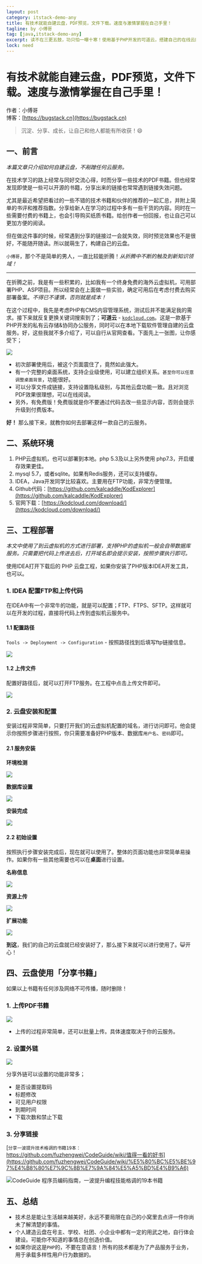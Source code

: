 ```yaml
---
layout: post
category: itstack-demo-any
title: 有技术就能自建云盘，PDF预览，文件下载。速度与激情掌握在自己手里！
tagline: by 小傅哥
tag: [java,itstack-demo-any]
excerpt: 读不在三更五鼓，功只怕一曝十寒！使用基于PHP开发的可道云，搭建自己的在线云网盘，图书上传、预览学习、多人操作。爽歪歪！
lock: need
---
```


# 有技术就能自建云盘，PDF预览，文件下载。速度与激情掌握在自己手里！

作者：小傅哥
<br/>博客：[https://bugstack.cn](https://bugstack.cn)

> 沉淀、分享、成长，让自己和他人都能有所收获！😄

## 一、前言

*本篇文章只介绍如何自建云盘，不剐蹭任何云服务。*

在技术学习的路上经常与同好交流心得，时而分享一些技术的PDF书籍。但也经常发现即使是一些可以开源的书籍，分享出来的链接也常常遇到链接失效问题。

尤其是最近希望把看过的一些不错的技术书籍和伙伴的推荐的一起汇总，并附上简单的书评和推荐指数。分享给新人在学习的过程中多有一些干货的内容。同时在一些需要付费的书籍上，也会引导购买纸质书籍。给创作者一份回报，也让自己可以更加方便的阅读。

但在做这件事的时候，经常遇到分享的链接过一会就失效，同时预览效果也不是很好，不能随开随读。所以就萌生了，构建自己的云盘。

`小傅哥`，那个不是简单的男人，一直比较能折腾！*从折腾中不断的触及到新知识领域！*

---

在折腾之前，我是有一些积累的，比如我有一个终身免费的海外云虚拟机，可用部署PHP、ASP项目。所以经常会在上面做一些实验，确定可用后在考虑付费去购买部署备案。*不得已不谨慎，否则就是成本！*

在这个过程中，我先是考虑PHP有CMS内容管理系统，测试后并不能满足我的需求。接下来就反复更换关键词搜索到了；**可道云** - [`kodcloud.com`](http://www.kodcloud.com/)。这是一款基于PHP开发的私有云存储&协同办公服务，同时可以在本地下载软件管理自建的云盘服务。好，这些我就不多介绍了，可以自行从官网查看。下面先上一张图，让你感受下；

![](res\2020-05-10-自建云盘存储PDF书籍支持在线预览和下载.md\52a5829c-63c2-450d-a8f7-5180f80bbe2e.jpg)

- 初次部署使用后，被这个页面震住了，竟然如此强大。
- 有一个完整的桌面系统，支持企业级使用，可以建立组织关系。`甚至你可以任意调整桌面背景`，功能很好。
- 可以分享文件成链接，支持设置隐私级别，与其他云盘功能一致。且对浏览PDF效果很理想，可以在线阅读。
- 另外，有免费版！免费版就是你不要通过代码去改一些显示内容，否则会提示升级到付费版本。

**好！** 那么接下来，就教你如何去部署这样一款自己的云服务。

## 二、系统环境

1. PHP云虚拟机，也可以部署到本地。php 5.3及以上另外使用 php7.3，开启缓存效果更佳。
2. mysql 5.7，或者sqlite。如果有Redis服务，还可以支持缓存。
3. IDEA，Java开发同学比较喜欢。主要用在FTP功能，非常方便管理。
4. Github代码：[https://github.com/kalcaddle/KodExplorer](https://github.com/kalcaddle/KodExplorer)
5. 官网下载：[https://kodcloud.com/download/](https://kodcloud.com/download/)

## 三、工程部署

*本文中使用了到云虚拟机的方式进行部署，支持PHP的虚拟机一般会自带数据库服务。只需要把代码上传进去后，打开域名即会提示安装，按照步骤执行即可。*

使用IDEA打开下载后的 PHP 云盘工程，如果你安装了PHP版本IDEA开发工具，也可以。

### 1. IDEA 配置FTP和上传代码

在IDEA中有一个非常牛的功能，就是可以配置；FTP、FTPS、SFTP。这样就可以在开发的过程，直接将代码上传到虚拟机云服务中。

#### 1.1 配置路径

`Tools -> Deployment -> Configuration` - 按照路径找到后填写ftp链接信息。

![](res\2020-05-10-自建云盘存储PDF书籍支持在线预览和下载.md\a8e1309d-c2ef-42cd-a784-0effaecd2070.jpg)

#### 1.2 上传文件

配置好路径后，就可以打开FTP服务。在工程中点击上传文件即可。

![](res\2020-05-10-自建云盘存储PDF书籍支持在线预览和下载.md\df2f8840-d383-4e25-a78d-213b59f5c5b7.jpg)

### 2. 云盘安装和配置

安装过程非常简单，只要打开我们的云虚拟机配置的域名，进行访问即可。他会提示你按照步骤进行按照，你只需要准备好PHP版本、数据库`用户名`、`密码`即可。

#### 2.1 服务安装

**环境检测**

![](res\2020-05-10-自建云盘存储PDF书籍支持在线预览和下载.md\9d8c03bf-289c-4d5e-9ce2-d2d1f43db2a7.jpg)

**数据库设置**

![](res\2020-05-10-自建云盘存储PDF书籍支持在线预览和下载.md\64d305d3-d4d1-443f-80bc-418f7215e6f7.jpg)

**安装完成**

![](res\2020-05-10-自建云盘存储PDF书籍支持在线预览和下载.md\10ba609b-d084-441d-a6f7-3fb1b5febfea.jpg)

#### 2.2 初始设置

按照执行步骤安装完成后，现在就可以使用了。整体的页面功能也非常简单易操作。如果你有一些其他需要也可以在**桌面**进行设置。

**名称信息**

![](res\2020-05-10-自建云盘存储PDF书籍支持在线预览和下载.md\05bc0f7e-2a66-4f86-8cee-84498b6b533e.jpg)

**资源上传**

![](res\2020-05-10-自建云盘存储PDF书籍支持在线预览和下载.md\d60692da-9e36-4172-8aca-37bc78a57ed5.jpg)

**扩展功能**

![](res\2020-05-10-自建云盘存储PDF书籍支持在线预览和下载.md\5a031ce5-9c9e-487f-bab2-07f7a269a2a3.jpg)



**到这**，我们的自己的云盘就已经安装好了，那么接下来就可以进行使用了。😺开心！

## 四、云盘使用「分享书籍」

如果以上书籍有任何涉及网络不可传播，随时删除！



### 1. 上传PDF书籍

![](res\2020-05-10-自建云盘存储PDF书籍支持在线预览和下载.md\d37f168c-4fb0-4a03-ae9a-2ab6a59281d4.jpg)

- 上传的过程非常简单，还可以批量上传。具体速度取决于你的云服务。

### 2. 设置外链

![](res\2020-05-10-自建云盘存储PDF书籍支持在线预览和下载.md\38ab64c3-4d7e-445e-abd1-43cfca52abb6.jpg)

分享外链可以设置的功能非常多；

- 是否设置提取码
- 标题修改
- 可见用户权限
- 到期时间
- 下载次数和禁止下载

### 3. 分享链接

[`分享一波提升技术格调的书籍19本：`https://github.com/fuzhengwei/CodeGuide/wiki/值得一看的好书](https://github.com/fuzhengwei/CodeGuide/wiki/%E5%80%BC%E5%BE%97%E4%B8%80%E7%9C%8B%E7%9A%84%E5%A5%BD%E4%B9%A6)

![CodeGuide 程序员编码指南，一波提升编程技能格调的19本书籍](res\2020-05-10-自建云盘存储PDF书籍支持在线预览和下载.md\a4ffb112-0fd2-4d99-9133-41de378f6d50.jpg)

## 五、总结

- 技术总是能让生活越来越美好，永远不要局限在自己的小窝里去点评一件你尚未了解清楚的事情。
- 个人建造云盘在号主、学校、社团、小企业中都有一定的用武之地，自行体会建设。可能你不知道的事情总在创造价值。
- 如果你说这是`PHP`的，不要在意语言！所有的技术都是为了产品服务于业务，用于承载多样性用户行为数据的。


